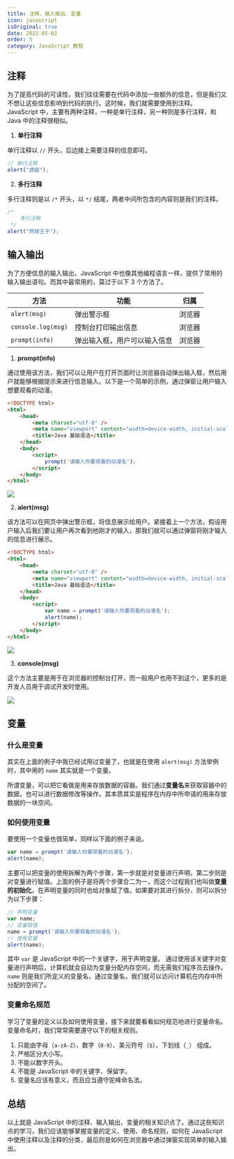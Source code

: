 ```yaml
---
title: 注释、输入输出、变量
icon: javascript
isOriginal: true
date: 2022-05-02
order: 5
category: JavaScript 教程
---
```



## 注释

为了提高代码的可读性，我们往往需要在代码中添加一些额外的信息，但是我们又不想让这些信息影响到代码的执行。这时候，我们就需要使用到注释。JavaScript 中，主要有两种注释，一种是单行注释，另一种则是多行注释，和 Java 中的注释很相似。

1.   **单行注释**

单行注释以 `//` 开头，后边接上需要注释的信息即可。

```js
// 单行注释
alert("虞姬");
```

2.   **多行注释**

多行注释则是以 `/*` 开头，以 `*/` 结尾，两者中间所包含的内容则是我们的注释。

```js
/* 
	多行注释 
 */
alert("网球王子");
```

## 输入输出

为了方便信息的输入输出，JavaScript 中也像其他编程语言一样，提供了常用的输入输出语句。而其中最常用的，莫过于以下 3 个方法了。

| 方法               | 功能                         | 归属   |
| ------------------ | ---------------------------- | ------ |
| `alert(msg)`       | 弹出警示框                   | 浏览器 |
| `console.log(msg)` | 控制台打印输出信息           | 浏览器 |
| `prompt(info)`     | 弹出输入框，用户可以输入信息 | 浏览器 |

1.   **prompt(info)**

通过使用该方法，我们可以让用户在打开页面时让浏览器自动弹出输入框，然后用户就能够根据提示来进行信息输入。以下是一个简单的示例，通过弹窗让用户输入想要观看的动漫。

```html
<!DOCTYPE html>
<html>
	<head>
		<meta charset="utf-8" />
		<meta name="viewport" content="width=device-width, initial-scale=1">
		<title>Java 基础语法</title>
	</head>
	<body>
		<script>
			prompt('请输入你要观看的动漫名');
		</script>
	</body>
</html>
```

![](https://img-blog.csdnimg.cn/img_convert/d074d5d6d9a7006ee0bdf064c39c46b5.png)

2.   **alert(msg)**

该方法可以在网页中弹出警示框，将信息展示给用户。紧接着上一个方法，假设用户输入后我们要让用户再次看到他刚才的输入，那我们就可以通过弹窗将刚才输入的信息进行展示。

```html
<!DOCTYPE html>
<html>
	<head>
		<meta charset="utf-8" />
		<meta name="viewport" content="width=device-width, initial-scale=1">
		<title>Java 基础语法</title>
	</head>
	<body>
		<script>
			var name = prompt('请输入你要观看的动漫名');
			alert(name);
		</script>
	</body>
</html>
```

![](https://img-blog.csdnimg.cn/img_convert/10e2ce1f783e5f3bde02b32331abce8d.gif)

3.   **console(msg)**

这个方法主要是用于在浏览器的控制台打开，而一般用户也用不到这个，更多的是开发人员用于调试开发时使用。

![](https://img-blog.csdnimg.cn/img_convert/2ef96b65b33837206ef3aa56eabb1477.png)

## 变量

### 什么是变量

其实在上面的例子中我已经试用过变量了，也就是在使用 `alert(msg)` 方法举例时，其中用的 `name` 其实就是一个变量。

所谓变量，可以把它看做是用来存放数据的容器。我们通过**变量名**来获取容器中的数据，也可以进行数据修改等操作。其本质其实是程序在内存中所申请的用来存放数据的一块空间。

### 如何使用变量

要使用一个变量也很简单，同样以下面的例子来说。

```js
var name = prompt('请输入你要观看的动漫名');
alert(name);
```

主要可以把变量的使用拆解为两个步骤，第一步就是对变量进行声明，第二步则是对变量进行赋值。上面的例子是将两个步骤合二为一，而这个过程我们也叫做**变量的初始化**，在声明变量的同时也给对象赋了值。如果要对其进行拆分，则可以拆分为以下步骤：

```js
// 声明变量
var name;
// 变量赋值
name = prompt('请输入你要观看的动漫名');
// 使用变量
alert(name);
```

其中 `var` 是 JavaScript 中的一个关键字，用于声明变量。 通过使用该关键字对变量进行声明后，计算机就会自动为变量分配内存空间，而无需我们程序员去操作。`name` 则是我们所定义的变量名，通过变量名，我们就可以访问计算机在内存中所分配的空间了。

### 变量命名规范

学习了变量的定义以及如何使用变量，接下来就要看看如何规范地进行变量命名。变量命名时，我们常常需要遵守以下的相关规则。

1.   只能由字母（`a-zA-Z`）、数字（`0-9`）、美元符号（`$`）、下划线（`_`） 组成。
2.   严格区分大小写。
3.   不能以数字开头。
4.   不能是 JavaScript 中的关键字、保留字。
5.   变量名应该有意义，而且应当遵守驼峰命名法。

## 总结

以上就是 JavaScript 中的注释、输入输出、变量的相关知识点了。通过这些知识点的学习，我们应该能够掌握变量的定义、使用、命名规则，如何在 JavaScript 中使用注释以及注释的分类，最后则是如何在浏览器中通过弹窗实现简单的输入输出。